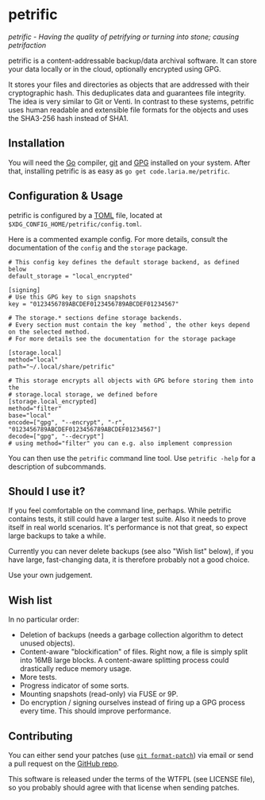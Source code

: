 petrific
========

*petrific - Having the quality of petrifying or turning into stone; causing petrifaction*

petrific is a content-addressable backup/data archival software. It can store your data locally or in the cloud, optionally encrypted using GPG.

It stores your files and directories as objects that are addressed with their cryptographic hash. This deduplicates data and guarantees file integrity. The idea is very similar to Git or Venti. In contrast to these systems, petrific uses human readable and extensible file formats for the objects and uses the SHA3-256 hash instead of SHA1.

Installation
------------

You will need the [Go](https://www.golang.org) compiler, [git](https://www.git-scm.org) and [GPG](https://gnupg.org/) installed on your system. After that, installing petrific is as easy as `go get code.laria.me/petrific`.

Configuration & Usage
---------------------

petrific is configured by a [TOML](https://github.com/toml-lang/toml) file, located at `$XDG_CONFIG_HOME/petrific/config.toml`.

Here is a commented example config. For more details, consult the documentation of the `config` and the `storage` package.

	# This config key defines the default storage backend, as defined below
	default_storage = "local_encrypted"

	[signing]
	# Use this GPG key to sign snapshots
	key = "0123456789ABCDEF0123456789ABCDEF01234567"

	# The storage.* sections define storage backends.
	# Every section must contain the key `method`, the other keys depend on the selected method.
	# For more details see the documentation for the storage package

	[storage.local]
	method="local"
	path="~/.local/share/petrific"

	# This storage encrypts all objects with GPG before storing them into the
	# storage.local storage, we defined before
	[storage.local_encrypted]
	method="filter"
	base="local"
	encode=["gpg", "--encrypt", "-r", "0123456789ABCDEF0123456789ABCDEF01234567"]
	decode=["gpg", "--decrypt"]
	# using method="filter" you can e.g. also implement compression

You can then use the `petrific` command line tool. Use `petrific -help` for a description of subcommands.

Should I use it?
----------------

If you feel comfortable on the command line, perhaps. While petrific contains tests, it still could have a larger test suite. Also it needs to prove itself in real world scenarios. It's performance is not that great, so expect large backups to take a while.

Currently you can never delete backups (see also "Wish list" below), if you have large, fast-changing data, it is therefore probably not a good choice.

Use your own judgement.

Wish list
---------

In no particular order:

* Deletion of backups (needs a garbage collection algorithm to detect unused objects).
* Content-aware "blockification" of files. Right now, a file is simply split into 16MB large blocks. A content-aware splitting process could drastically reduce memory usage.
* More tests.
* Progress indicator of some sorts.
* Mounting snapshots (read-only) via FUSE or 9P.
* Do encryption / signing ourselves instead of firing up a GPG process every time. This should improve performance.

Contributing
------------

You can either send your patches (use [`git format-patch`](https://git-scm.com/docs/git-format-patch)) via email or send a pull request on the [GitHub repo](https://www.github.com/silvasur/petrific).

This software is released under the terms of the WTFPL (see LICENSE file), so you probably should agree with that license when sending patches.
